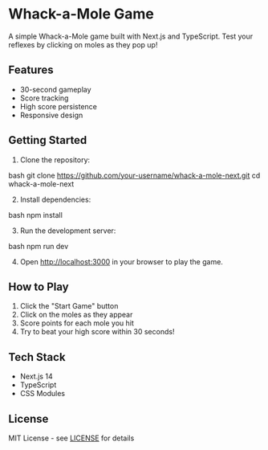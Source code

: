 # Whack-a-Mole Game

A simple Whack-a-Mole game built with Next.js and TypeScript. Test your reflexes by clicking on moles as they pop up!

## Features

- 30-second gameplay
- Score tracking
- High score persistence
- Responsive design

## Getting Started

1. Clone the repository:

bash
git clone https://github.com/your-username/whack-a-mole-next.git
cd whack-a-mole-next

2. Install dependencies:

bash
npm install

3. Run the development server:

bash
npm run dev

4. Open [http://localhost:3000](http://localhost:3000) in your browser to play the game.

## How to Play

1. Click the "Start Game" button
2. Click on the moles as they appear
3. Score points for each mole you hit
4. Try to beat your high score within 30 seconds!

## Tech Stack

- Next.js 14
- TypeScript
- CSS Modules

## License

MIT License - see [LICENSE](LICENSE) for details

